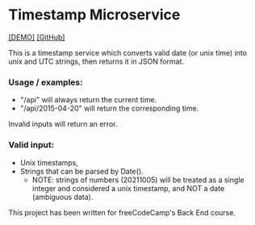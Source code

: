 # Timestamp Microservice

[[DEMO]](https://replit.com/@d-0-t/Timestamp-Microservice)
[[GitHub]](https://github.com/d-0-t/fcc_projects/edit/main/backend/timestamp_microservice)

This is a timestamp service which converts valid date (or unix time) into unix and UTC strings, then returns it in JSON format.

### Usage / examples:

- "/api" will always return the current time.
- "/api/2015-04-20" will return the corresponding time.

Invalid inputs will return an error.

### Valid input:

- Unix timestamps,
- Strings that can be parsed by Date().
  - NOTE: strings of numbers (20211005) will be treated as a single integer and considered a unix timestamp, and NOT a date (ambiguous data).

This project has been written for freeCodeCamp's Back End course.
